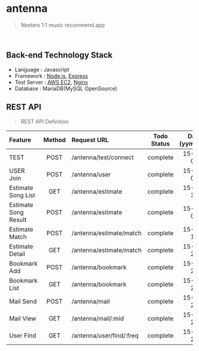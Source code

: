 # antenna
> Nexters 1:1 music recommend app

&nbsp;

## Back-end Technology Stack
  
- Language : Javascript
- Framework : [Node.js](https://nodejs.org/), [Express](http://expressjs.com/)
- Test Server : [AWS EC2](http://aws.amazon.com/ko/ec2/), [Nginx](http://nginx.org/) 
- Database : MariaDB(MySQL OpenSource)

## REST API 
> REST API Definition

| Feature |	Method	| Request URL | Todo Status | Date (yymmdd) |
| :------------ |	:-------:	| :-----------------| :--------: | :----: |
| TEST |	POST	| /antenna/test/connect | complete | 15-10-03  |
| USER Join |	POST	| /antenna/user | complete | 15-10-08  |
| Estimate Song List |	GET	| /antenna/estimate | complete | 15-10-31  |
| Estimate Song Result |	POST	| /antenna/estimate | complete | 15-11-08  |
| Estimate Match |	POST	| /antenna/estimate/match | complete | 15-11-13  |
| Estimate Detail |	GET	| /antenna/estimate/match | complete | 15-11-22  |
| Bookmark Add |	POST	| /antenna/bookmark | complete | 15-11-22  |
| Bookmark List |	GET	| /antenna/bookmark | complete | 15-11-22  |
| Mail Send |	POST	| /antenna/mail | complete | 15-11-28  |
| Mail View |	GET	| /antenna/mail/:mid | complete | 15-11-28  |
| User Find |	GET	| /antenna/user/find/:freq | complete | 15-12-22  |